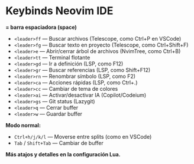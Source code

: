 # Keybinds Neovim IDE

**<leader> = barra espaciadora (space)**

- `<leader>ff` — Buscar archivos (Telescope, como Ctrl+P en VSCode)
- `<leader>fg` — Buscar texto en proyecto (Telescope, como Ctrl+Shift+F)
- `<leader>e`  — Abrir/cerrar árbol de archivos (NvimTree, como Ctrl+B)
- `<leader>tt` — Terminal flotante
- `<leader>gd` — Ir a definición (LSP, como F12)
- `<leader>gr` — Buscar referencias (LSP, como Shift+F12)
- `<leader>rn` — Renombrar símbolo (LSP, como F2)
- `<leader>ca` — Acciones rápidas (LSP, como Ctrl+.)
- `<leader>cc` — Cambiar de tema de colores
- `<leader>ai` — Activar/desactivar IA (Copilot/Codeium)
- `<leader>gs` — Git status (Lazygit)
- `<leader>q`  — Cerrar buffer
- `<leader>w`  — Guardar buffer

**Modo normal:**
- `Ctrl+h/j/k/l` — Moverse entre splits (como en VSCode)
- `Tab` / `Shift+Tab` — Cambiar de buffer

**Más atajos y detalles en la configuración Lua.** 